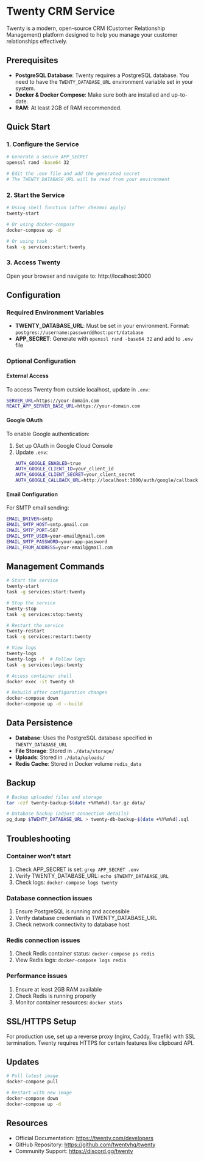 # Twenty CRM Service

Twenty is a modern, open-source CRM (Customer Relationship Management) platform designed to help you manage your customer relationships effectively.

## Prerequisites

- **PostgreSQL Database**: Twenty requires a PostgreSQL database. You need to have the `TWENTY_DATABASE_URL` environment variable set in your system.
- **Docker & Docker Compose**: Make sure both are installed and up-to-date.
- **RAM**: At least 2GB of RAM recommended.

## Quick Start

### 1. Configure the Service

```bash
# Generate a secure APP_SECRET
openssl rand -base64 32

# Edit the .env file and add the generated secret
# The TWENTY_DATABASE_URL will be read from your environment
```

### 2. Start the Service

```bash
# Using shell function (after chezmoi apply)
twenty-start

# Or using docker-compose
docker-compose up -d

# Or using task
task -g services:start:twenty
```

### 3. Access Twenty

Open your browser and navigate to: http://localhost:3000

## Configuration

### Required Environment Variables

- **TWENTY_DATABASE_URL**: Must be set in your environment. Format: `postgres://username:password@host:port/database`
- **APP_SECRET**: Generate with `openssl rand -base64 32` and add to `.env` file

### Optional Configuration

#### External Access

To access Twenty from outside localhost, update in `.env`:

```bash
SERVER_URL=https://your-domain.com
REACT_APP_SERVER_BASE_URL=https://your-domain.com
```

#### Google OAuth

To enable Google authentication:

1. Set up OAuth in Google Cloud Console
2. Update `.env`:
   ```bash
   AUTH_GOOGLE_ENABLED=true
   AUTH_GOOGLE_CLIENT_ID=your_client_id
   AUTH_GOOGLE_CLIENT_SECRET=your_client_secret
   AUTH_GOOGLE_CALLBACK_URL=http://localhost:3000/auth/google/callback
   ```

#### Email Configuration

For SMTP email sending:

```bash
EMAIL_DRIVER=smtp
EMAIL_SMTP_HOST=smtp.gmail.com
EMAIL_SMTP_PORT=587
EMAIL_SMTP_USER=your-email@gmail.com
EMAIL_SMTP_PASSWORD=your-app-password
EMAIL_FROM_ADDRESS=your-email@gmail.com
```

## Management Commands

```bash
# Start the service
twenty-start
task -g services:start:twenty

# Stop the service
twenty-stop
task -g services:stop:twenty

# Restart the service
twenty-restart
task -g services:restart:twenty

# View logs
twenty-logs
twenty-logs -f  # Follow logs
task -g services:logs:twenty

# Access container shell
docker exec -it twenty sh

# Rebuild after configuration changes
docker-compose down
docker-compose up -d --build
```

## Data Persistence

- **Database**: Uses the PostgreSQL database specified in `TWENTY_DATABASE_URL`
- **File Storage**: Stored in `./data/storage/`
- **Uploads**: Stored in `./data/uploads/`
- **Redis Cache**: Stored in Docker volume `redis_data`

## Backup

```bash
# Backup uploaded files and storage
tar -czf twenty-backup-$(date +%Y%m%d).tar.gz data/

# Database backup (adjust connection details)
pg_dump $TWENTY_DATABASE_URL > twenty-db-backup-$(date +%Y%m%d).sql
```

## Troubleshooting

### Container won't start

1. Check APP_SECRET is set: `grep APP_SECRET .env`
2. Verify TWENTY_DATABASE_URL: `echo $TWENTY_DATABASE_URL`
3. Check logs: `docker-compose logs twenty`

### Database connection issues

1. Ensure PostgreSQL is running and accessible
2. Verify database credentials in TWENTY_DATABASE_URL
3. Check network connectivity to database host

### Redis connection issues

1. Check Redis container status: `docker-compose ps redis`
2. View Redis logs: `docker-compose logs redis`

### Performance issues

1. Ensure at least 2GB RAM available
2. Check Redis is running properly
3. Monitor container resources: `docker stats`

## SSL/HTTPS Setup

For production use, set up a reverse proxy (nginx, Caddy, Traefik) with SSL termination. Twenty requires HTTPS for certain features like clipboard API.

## Updates

```bash
# Pull latest image
docker-compose pull

# Restart with new image
docker-compose down
docker-compose up -d
```

## Resources

- Official Documentation: https://twenty.com/developers
- GitHub Repository: https://github.com/twentyhq/twenty
- Community Support: https://discord.gg/twenty